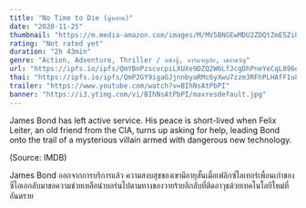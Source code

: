 ```yaml
---
title: "No Time to Die (มู่หลาน)"
date: "2020-11-25"
thumbnail: "https://m.media-amazon.com/images/M/MV5BNGEwMDU2ZDQtZmE5Zi00YjFiLWIwYWItOGMyMzY5MzljOWU3XkEyXkFqcGdeQXVyODk2NDQ3MTA@._V1_UY268_CR1,0,182,268_AL_.jpg"
rating: "Not rated yet"
duration: "2h 43min"
genre: "Action, Adventure, Thriller / หนังบู๊, การผจญภัย, เขย่าขวัญ"
url: "https://ipfs.io/ipfs/QmYBnPzscvcpiLXUXe9DZQ2W6LfJcgDhPneYeCqL896ezV?filename=Scoob.2020.1080p.WEBRip.x264-RARBG.mp4"
thai: "https://ipfs.io/ipfs/QmP2GY9igaGJjnnbyaRMc6yXwu7zzm3RFhPLHAfF1u8Wx5?filename=Scoob!%20thai.vtt"
trailer: "https://www.youtube.com/watch?v=BIhNsAtPbPI"
banner: "https://i3.ytimg.com/vi/BIhNsAtPbPI/maxresdefault.jpg"
---
```


James Bond has left active service. His peace is short-lived when Felix Leiter, an old friend from the CIA, turns up asking for help, leading Bond onto the trail of a mysterious villain armed with dangerous new technology.

(Source: IMDB)

James Bond ออกจากการบริการแล้ว ความสงบสุขของเขามีอายุสั้นเมื่อเฟลิกซ์ไลเทอร์เพื่อนเก่าของซีไอเอกลับมาขอความช่วยเหลือนำบอร์นไปตามทางของวายร้ายลึกลับที่ติดอาวุธด้วยเทคโนโลยีใหม่ที่อันตราย
